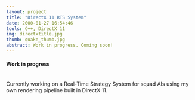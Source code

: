 ```yaml
---
layout: project
title: "DirectX 11 RTS System"
date: 2000-01-27 16:54:46
tools: C++, DirectX 11
img: directxtitle.jpg
thumb: quake_thumb.jpg
abstract: Work in progress. Coming soon!
---
```

#### Work in progress
<br>
Currently working on a Real-Time Strategy System for squad AIs using my own rendering pipeline built in DirectX 11.
